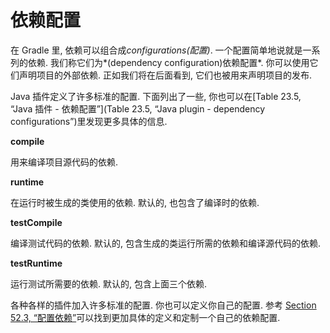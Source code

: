 # 依赖配置

在 Gradle 里, 依赖可以组合成*configurations(配置)*. 一个配置简单地说就是一系列的依赖. 我们称它们为*(dependency configuration)依赖配置*. 你可以使用它们声明项目的外部依赖. 正如我们将在后面看到, 它们也被用来声明项目的发布.

Java 插件定义了许多标准的配置. 下面列出了一些, 你也可以在[Table 23.5, “Java 插件 - 依赖配置”](Table 23.5, “Java plugin - dependency configurations”)里发现更多具体的信息.

**compile**

用来编译项目源代码的依赖.

**runtime**

在运行时被生成的类使用的依赖. 默认的, 也包含了编译时的依赖.

**testCompile**

编译测试代码的依赖. 默认的, 包含生成的类运行所需的依赖和编译源代码的依赖.

**testRuntime**

运行测试所需要的依赖. 默认的, 包含上面三个依赖.

各种各样的插件加入许多标准的配置. 你也可以定义你自己的配置. 参考 [Section 52.3, “配置依赖”](https://docs.gradle.org/current/userguide/dependency_management.html#sub:configurations)可以找到更加具体的定义和定制一个自己的依赖配置.


